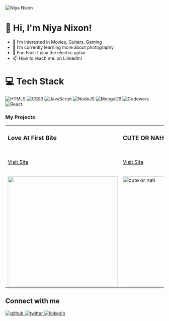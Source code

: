 
![Niya Nixon](https://github.com/user-attachments/assets/79b68e5e-0fe5-48df-85fd-fb88c1f41293)


# 👋 Hi, I'm Niya Nixon!
<ul>
  <li>👀 I’m interested in Movies, Guitars, Gaming</li>
  <li>🌱 I’m currently learning more about photography</li>
  <li>🎸 Fun Fact: I play the electirc gutiar</li>
  <li>📫 How to reach me: on LinkedIn!</li>
</ul>

# 💻 Tech Stack
<!-- Badges from https://github.com/Ileriayo/markdown-badges -->
![HTML5](https://img.shields.io/badge/html5-%23E34F26.svg?style=for-the-badge&logo=html5&logoColor=white)
![CSS3](https://img.shields.io/badge/css3-%231572B6.svg?style=for-the-badge&logo=css3&logoColor=white)
![JavaScript](https://img.shields.io/badge/javascript-%23323330.svg?style=for-the-badge&logo=javascript&logoColor=%23F7DF1E)
![NodeJS](https://img.shields.io/badge/node.js-6DA55F?style=for-the-badge&logo=node.js&logoColor=white)
![MongoDB](https://img.shields.io/badge/MongoDB-%234ea94b.svg?style=for-the-badge&logo=mongodb&logoColor=white)
![Codewars](https://img.shields.io/badge/Codewars-B1361E?style=for-the-badge&logo=codewars&logoColor=grey)
![React](https://img.shields.io/badge/react-%2320232a.svg?style=for-the-badge&logo=react&logoColor=%2361DAFB)

### My Projects 
<article>
      <div>
  <div>
<table>
  <tbody><tr>
    <td width="50%" valign="top">
      <h3><a></a>Love At First Bite</h3> 
        <br>
        <p><a href="https://loveatfirstbite-2.onrender.com/" rel="nofollow">Visit Site</a></p>
        <br>
        <a href="https://loveatfirstbite-2.onrender.com/" rel="nofollow">
            <img width="350" src="https://github.com/user-attachments/assets/ec225e70-4cc5-4b6a-9685-1c16e680c23f" style="max-width:100%;">
        </a>
    </td>
   <td width="50%" valign="top">
      <h3><a></a>CUTE OR NAH</h3> 
        <br>
        <p><a href="https://cuteornah.onrender.com/" rel="nofollow">Visit Site</a></p>
        <br>
        <a href="https://cuteornah.onrender.com/" rel="nofollow">
         <img width="350" alt="cute or nah" src="https://github.com/user-attachments/assets/6f1cd87d-7772-4a48-8002-903fe661dacd" style="max-width:100%";>
         </a>
    </td>
  </tr>
</tbody></table>
</article>
      </div>
  </div>


## Connect with me  

<a href="https://github.com/niyanixon/niyanixon" target="_blank">
<img src=https://img.shields.io/badge/github-%2324292e.svg?&style=for-the-badge&logo=github&logoColor=white alt=github style="margin-bottom: 5px;" />
</a>
<a href="https://x.com/NiyaBNixon" target="_blank">
<img src=https://img.shields.io/badge/twitter-%2300acee.svg?&style=for-the-badge&logo=twitter&logoColor=white alt=twitter style="margin-bottom: 5px;" />
</a>
<a href="https://www.linkedin.com/in/niya-nixon-446262223/" target="_blank">
<img src=https://img.shields.io/badge/linkedin-%231E77B5.svg?&style=for-the-badge&logo=linkedin&logoColor=white alt=linkedin style="margin-bottom: 5px;" />
</a>
